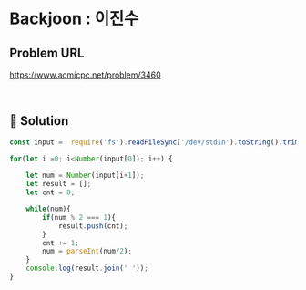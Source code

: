 # Backjoon : 이진수

## Problem URL
https://www.acmicpc.net/problem/3460

<br/>

## 🚩 Solution
```js
const input =  require('fs').readFileSync('/dev/stdin').toString().trim().split('\n');

for(let i =0; i<Number(input[0]); i++) {
    
    let num = Number(input[i+1]);
    let result = [];
    let cnt = 0;

    while(num){
        if(num % 2 === 1){
            result.push(cnt);
        }
        cnt += 1;
        num = parseInt(num/2);
    }
    console.log(result.join(' '));
}
```